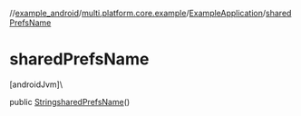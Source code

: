 //[example_android](../../../index.md)/[multi.platform.core.example](../index.md)/[ExampleApplication](index.md)/[sharedPrefsName](shared-prefs-name.md)

# sharedPrefsName

[androidJvm]\

public [String](https://docs.oracle.com/javase/8/docs/api/java/lang/String.html)[sharedPrefsName](shared-prefs-name.md)()
